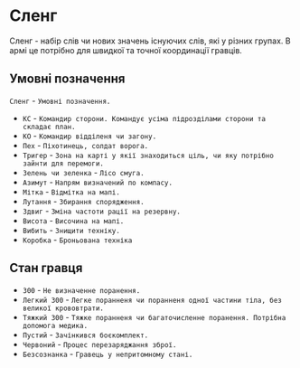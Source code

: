 # Сленг

Сленг - набір слів чи нових значень існуючих слів, які у різних групах.
В армі це потрібно для швидкої та точної координації гравців.

## Умовні позначення

`Сленг` - `Умовні позначення.`

- `КС` - `Командир сторони. Командує усіма підрозділами сторони та складає план.`
- `КО` - `Командир відділеня чи загону.`
- `Пех` - `Піхотинець, солдат ворога.`
- `Тригер` - `Зона на карті у якії знаходиться ціль, чи яку потрібно зайнти для перемоги.`
- `Зелень чи зеленка` - `Лісо смуга.`
- `Азимут` - `Напрям визначений по компасу.`
- `Мітка` - `Відмітка на мапі.`
- `Лутання` - `Збирання спорядження.`
- `Здвиг` - `Зміна частоти рації на резервну.`
- `Висота` - `Височина на мапі.`
- `Вибить` - `Знищити техніку.`
- `Коробка` - `Броньована техніка`

## Стан гравця
  
- `300` - `Не визначенне поранення.`
- `Легкий 300` - `Легке поранненя чи поранненя одної частини тіла, без великої крововтрати.`
- `Тяжкий 300` - `Тяжке поранненя чи багаточисленне поранення. Потрібна допомога медика.`
- `Пустий` - `Зачінкився боєкомплект.`
- `Червоний` - `Процес перезаряджання зброї.`
- `Безсознанка` - `Гравець у непритомному стані.`

